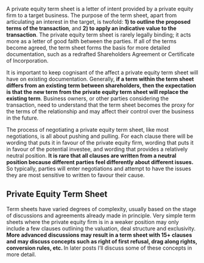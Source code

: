 <p>A private equity term sheet is a letter of intent provided by a private equity firm to a target business. The purpose of the term sheet, apart from articulating an interest in the target, is twofold: <strong>1) to outline the proposed terms of the transaction</strong>, and <strong>2) to apply an indicative value to the transaction</strong>. The private equity term sheet is rarely legally binding; it acts more as a letter of good faith between the parties. If all of the terms become agreed, the term sheet forms the basis for more detailed documentation, such as a redrafted Shareholders Agreement or Certificate of Incorporation.</p><p>It is important to keep cognisant of the affect a private equity term sheet will have on existing documentation. Generally, <strong>if a term within the term sheet differs from an existing term between shareholders, then the expectation is that the new term from the private equity term sheet will replace the existing term</strong>. Business owners, or other parties considering the transaction, need to understand that the term sheet becomes the proxy for the terms of the relationship and may affect their control over the business in the future.</p><p>The process of negotiating a private equity term sheet, like most negotiations, is all about pushing and pulling. For each clause there will be wording that puts it in favour of the private equity firm, wording that puts it in favour of the potential investee, and wording that provides a relatively neutral position. <strong>It is rare that all clauses are written from a neutral position because different parties feel differently about different issues. </strong>So typically, parties will enter negotiations and attempt to have the issues they are most sensitive to written to favour their cause.</p><h2>Private Equity Term Sheet</h2><p>Term sheets have varied degrees of complexity, usually based on the stage of discussions and agreements already made in principle. Very simple term sheets where the private equity firm is in a weaker position may only include a few clauses outlining the valuation, deal structure and exclusivity. <strong>More advanced discussions may result in a term sheet with 15+ clauses and may discuss concepts such as right of first refusal, drag along rights, conversion rules, etc. </strong>In later posts I&#8217;ll discuss some of these concepts in more detail.</p>
